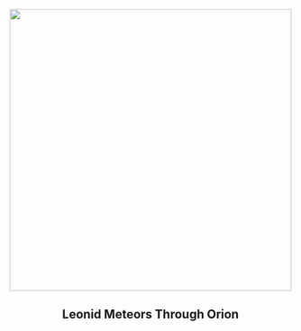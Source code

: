 
<p align="center"><img src="https://apod.nasa.gov/apod/image/2211/Leonids2022_Hongyang_960.jpg" width="500" height="500"></p>
<h2 align="center"> Leonid Meteors Through Orion </h2>
